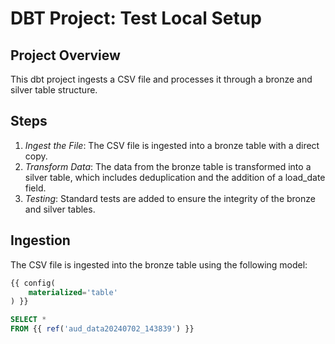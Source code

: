 # DBT Project: Test Local Setup

## Project Overview

This dbt project ingests a CSV file and processes it through a bronze and silver table structure.

## Steps

1. *Ingest the File*: The CSV file is ingested into a bronze table with a direct copy.
2. *Transform Data*: The data from the bronze table is transformed into a silver table, which includes deduplication and the addition of a load_date field.
3. *Testing*: Standard tests are added to ensure the integrity of the bronze and silver tables.

## Ingestion

The CSV file is ingested into the bronze table using the following model:

```sql
{{ config(
    materialized='table'
) }}

SELECT *
FROM {{ ref('aud_data20240702_143839') }}

